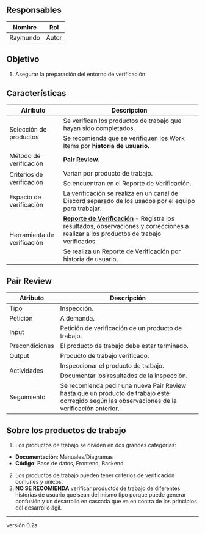 ## Responsables
Nombre     | Rol
-----------|------------------
Raymundo   | Autor

## Objetivo
1. Asegurar la preparación del entorno de verificación.

## Características
<table>
  <thead>
    <tr>
      <th>Atributo</th>
      <th>Descripción</th>
    </tr>
  </thead>
  <tbody>
    <tr>
      <td rowspan="2">Selección de productos</td>
      <td>Se verifican los productos de trabajo que hayan sido completados.</td>
    </tr>
    <tr>
    <td>Se recomienda que se verifiquen los Work Items por <strong>historia de usuario.</strong></td>
    </tr>
    <tr>
      <td>Método de verificación</td>
      <td><strong>Pair Review.</strong></td>
    </tr>
    <tr>
      <td rowspan="2">Criterios de verificación</td>
      <td>Varían por producto de trabajo.</td>
    </tr>
    <tr>
      <td>Se encuentran en el Reporte de Verificación.</td>
    </tr>
    <tr>
    </tr>
    <tr>
      <td>Espacio de verificación</td>
      <td>La verificación se realiza en un canal de Discord separado de los usados por el equipo para trabajar.</td>
    </tr>
    <tr>
      <td rowspan="2">Herramienta de verificación</td>
      <td><a href="https://docs.google.com/spreadsheets/d/1WccrRu2iMWX6y1USG_k5nElfajfu6ACS1L11QNGuKN0/edit#gid=39101311"><strong>Reporte de Verificación</strong></a> = Registra los resultados, observaciones y correcciones a realizar a los productos de trabajo verificados.</td>
    </tr>
    <tr>
      <td>Se realiza un Reporte de Verificación por historia de usuario.</td>
    </tr>
  </tbody>
</table>

## Pair Review
<table>
  <thead>
    <tr>
      <th>Atributo</th>
      <th>Descripción</th>
    </tr>
  </thead>
  <tbody>
     <tr>
      <td>Tipo</td>
      <td>Inspección.</td>
    </tr>
    <tr>
      <td>Petición</td>
      <td>A demanda.</td>
    </tr>
    <tr>
      <td>Input</td>
      <td>Petición de verificación de un producto de trabajo.</td>
    </tr>
    <tr>
      <td>Precondiciones</td>
      <td>El producto de trabajo debe estar terminado.</td>
    </tr>
    <tr>
      <td>Output</td>
      <td>Producto de trabajo verificado.</td>
    </tr>
    <tr>
      <td rowspan="2">Actividades</td>
      <td>Inspeccionar el producto de trabajo.</td>
    </tr>
    <tr>
      <td>Documentar los resultados de la inspección.</td>
    </tr>
    <tr>
      <td>Seguimiento</td>
      <td>Se recomienda pedir una nueva Pair Review hasta que un producto de trabajo esté corregido según las observaciones de la verificación anterior.</td>
    </tr>
  </tbody>
</table>

## Sobre los productos de trabajo
1. Los productos de trabajo se dividen en dos grandes categorías:
* **Documentación**: Manuales/Diagramas
* **Código**: Base de datos, Frontend, Backend
2. Los productos de trabajo pueden tener criterios de verificación comunes y únicos.
3. **NO SE RECOMIENDA** verificar productos de trabajo de diferentes historias de usuario que sean del mismo tipo porque puede generar confusión y un desarrollo en cascada que va en contra de los principios del desarrollo ágil.

***
versión 0.2a
